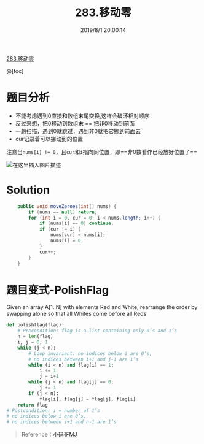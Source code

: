 ﻿---
title: 283.移动零
categories:
- DSA
- Algorithm
- LeetCode
date: 2019/8/1 20:00:14
updated: 2020/12/10 12:00:14
---

[283.移动零](https://leetcode-cn.com/problems/move-zeroes/)

@[toc]

# 题目分析

- 不能考虑遇到0直接和数组末尾交换,这样会破环相对顺序
- 反过来想，把0移动到数组末 == 把非0移动到前面
- 一趟扫描，遇到0就跳过，遇到非0就把它挪到前面去
- cur记录着可以挪动到的位置

注意当`nums[i] != 0`，且`cur`和`i`指向同位置，即==非0数看作已经放好位置了==

![在这里插入图片描述](https://gitee.com/gaoyi-ai/image-bed/raw/master/images/20200513174956364.png)


# Solution

```java
    public void moveZeroes(int[] nums) {
        if (nums == null) return;
        for (int i = 0, cur = 0; i < nums.length; i++) {
            if (nums[i] == 0) continue;
            if (cur != i) {
                nums[cur] = nums[i];
                nums[i] = 0;
            }
            cur++;
        }
    }
```

# 题目变式-PolishFlag
Given an array A[1..N] with elements Red and White, rearrange the order by swapping alone so that all Whites come before all Reds
```python
def polishflag(flag):
    # Precondition: flag is a list containing only 0’s and 1’s
    n = len(flag)
    i, j = 0, 1
    while (j < n):
        # Loop invariant: no indices below i are 0’s,
        # no indices between i+1 and j-1 are 1’s
        while (i < n) and flag[i] == 1:
            i += 1
            j = i+1
        while (j < n) and flag[j] == 0:
            j += 1
        if (j < n):
            flag[i], flag[j] = flag[j], flag[i]
    return flag
# Postcondition: i = number of 1’s
# no indices below i are 0’s,
# no indices between i+1 and n-1 are 1’s
```

> Reference：[小码哥MJ](https://space.bilibili.com/325538782/)
